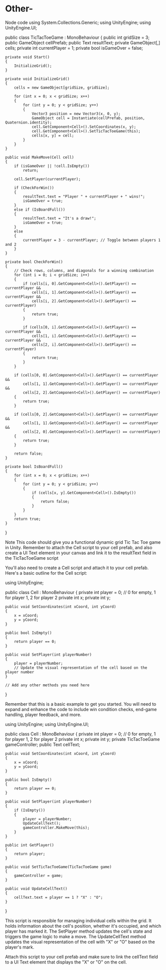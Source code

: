 # Other-
Node code
using System.Collections.Generic;
using UnityEngine;
using UnityEngine.UI;

public class TicTacToeGame : MonoBehaviour
{
    public int gridSize = 3;
    public GameObject cellPrefab;
    public Text resultText;
    private GameObject[,] cells;
    private int currentPlayer = 1;
    private bool isGameOver = false;

    private void Start()
    {
        InitializeGrid();
    }

    private void InitializeGrid()
    {
        cells = new GameObject[gridSize, gridSize];

        for (int x = 0; x < gridSize; x++)
        {
            for (int y = 0; y < gridSize; y++)
            {
                Vector3 position = new Vector3(x, 0, y);
                GameObject cell = Instantiate(cellPrefab, position, Quaternion.identity);
                cell.GetComponent<Cell>().SetCoordinates(x, y);
                cell.GetComponent<Cell>().SetTicTacToeGame(this);
                cells[x, y] = cell;
            }
        }
    }

    public void MakeMove(Cell cell)
    {
        if (isGameOver || !cell.IsEmpty())
            return;

        cell.SetPlayer(currentPlayer);

        if (CheckForWin())
        {
            resultText.text = "Player " + currentPlayer + " wins!";
            isGameOver = true;
        }
        else if (IsBoardFull())
        {
            resultText.text = "It's a draw!";
            isGameOver = true;
        }
        else
        {
            currentPlayer = 3 - currentPlayer; // Toggle between players 1 and 2
        }
    }

    private bool CheckForWin()
    {
        // Check rows, columns, and diagonals for a winning combination
        for (int i = 0; i < gridSize; i++)
        {
            if (cells[i, 0].GetComponent<Cell>().GetPlayer() == currentPlayer &&
                cells[i, 1].GetComponent<Cell>().GetPlayer() == currentPlayer &&
                cells[i, 2].GetComponent<Cell>().GetPlayer() == currentPlayer)
            {
                return true;
            }

            if (cells[0, i].GetComponent<Cell>().GetPlayer() == currentPlayer &&
                cells[1, i].GetComponent<Cell>().GetPlayer() == currentPlayer &&
                cells[2, i].GetComponent<Cell>().GetPlayer() == currentPlayer)
            {
                return true;
            }
        }

        if (cells[0, 0].GetComponent<Cell>().GetPlayer() == currentPlayer &&
            cells[1, 1].GetComponent<Cell>().GetPlayer() == currentPlayer &&
            cells[2, 2].GetComponent<Cell>().GetPlayer() == currentPlayer)
        {
            return true;
        }

        if (cells[0, 2].GetComponent<Cell>().GetPlayer() == currentPlayer &&
            cells[1, 1].GetComponent<Cell>().GetPlayer() == currentPlayer &&
            cells[2, 0].GetComponent<Cell>().GetPlayer() == currentPlayer)
        {
            return true;
        }

        return false;
    }

    private bool IsBoardFull()
    {
        for (int x = 0; x < gridSize; x++)
        {
            for (int y = 0; y < gridSize; y++)
            {
                if (cells[x, y].GetComponent<Cell>().IsEmpty())
                {
                    return false;
                }
            }
        }
        return true;
    }
}

Note
This code should give you a functional dynamic grid Tic Tac Toe game in Unity. Remember to attach the Cell script to your cell prefab, and also create a UI Text element in your canvas and link it to the resultText field in the TicTacToeGame script


You'll also need to create a Cell script and attach it to your cell prefab. Here's a basic outline for the Cell script:


using UnityEngine;

public class Cell : MonoBehaviour
{
    private int player = 0; // 0 for empty, 1 for player 1, 2 for player 2
    private int x;
    private int y;

    public void SetCoordinates(int xCoord, int yCoord)
    {
        x = xCoord;
        y = yCoord;
    }

    public bool IsEmpty()
    {
        return player == 0;
    }

    public void SetPlayer(int playerNumber)
    {
        player = playerNumber;
        // Update the visual representation of the cell based on the player number
    }

    // Add any other methods you need here
}

Remember that this is a basic example to get you started. You will need to expand and enhance the code to include win condition checks, end-game handling, player feedback, and more.

using UnityEngine;
using UnityEngine.UI;

public class Cell : MonoBehaviour
{
    private int player = 0; // 0 for empty, 1 for player 1, 2 for player 2
    private int x;
    private int y;
    private TicTacToeGame gameController;
    public Text cellText;

    public void SetCoordinates(int xCoord, int yCoord)
    {
        x = xCoord;
        y = yCoord;
    }

    public bool IsEmpty()
    {
        return player == 0;
    }

    public void SetPlayer(int playerNumber)
    {
        if (IsEmpty())
        {
            player = playerNumber;
            UpdateCellText();
            gameController.MakeMove(this);
        }
    }

    public int GetPlayer()
    {
        return player;
    }

    public void SetTicTacToeGame(TicTacToeGame game)
    {
        gameController = game;
    }

    public void UpdateCellText()
    {
        cellText.text = player == 1 ? "X" : "O";
    }
}

This script is responsible for managing individual cells within the grid. It holds information about the cell's position, whether it's occupied, and which player has marked it. The SetPlayer method updates the cell's state and triggers the game logic to make a move. The UpdateCellText method updates the visual representation of the cell with "X" or "O" based on the player's mark.

Attach this script to your cell prefab and make sure to link the cellText field to a UI Text element that displays the "X" or "O" on the cell.
